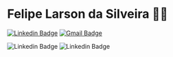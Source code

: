 <!--
**felipelarson/felipelarson** is a ✨ _special_ ✨ repository because its `README.md` (this file) appears on your GitHub profile.

Here are some ideas to get you started:

- 🔭 I’m currently working on ...
- 🌱 I’m currently learning ...
- 👯 I’m looking to collaborate on ...
- 🤔 I’m looking for help with ...
- 💬 Ask me about ...
- 📫 How to reach me: ...
- 😄 Pronouns: ...
- ⚡ Fun fact: ...
-->

# Felipe Larson da Silveira :man_technologist:

[![Linkedin Badge](https://img.shields.io/badge/-LinkedIn-blue?style=flat-square&logo=Linkedin&logoColor=white&link=https://www.linkedin.com/in/felipe-larson-da-silveira/)](https://www.linkedin.com/in/felipe-larson-da-silveira/)
[![Gmail Badge](https://img.shields.io/badge/-Email-c14438?style=flat-square&logo=Gmail&logoColor=white&link=mailto:felipelarson@msn.com)](mailto:felipelarson@msn.com)

![Linkedin Badge](https://img.shields.io/badge/-PHP-blue?style=flat-square&logo=PHP&logoColor=white)
![Linkedin Badge](https://img.shields.io/badge/-Javascript-yellow?style=flat-square&logo=Javascript##&logoColor=white)
